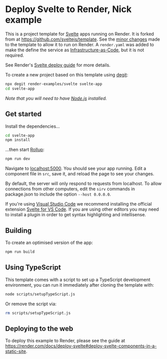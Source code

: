 # Deploy Svelte to Render, Nick example

This is a project template for [Svelte](https://svelte.dev) apps running on Render. It is forked from at https://github.com/sveltejs/template. See the [minor changes](https://github.com/render-examples/svelte/compare/f92a0a4dfda3a4eff6474ca242c8aea4be9260d1...HEAD) made to the template to allow it to run on Render. A `render.yaml` was added to make the define the service as [Infrastructure-as-Code](https://render.com/docs/infrastructure-as-code), but it is not required.

See Render's [Svelte deploy guide](https://render.com/docs/deploy-svelte) for more details.

To create a new project based on this template using [degit](https://github.com/Rich-Harris/degit):

```bash
npx degit render-examples/svelte svelte-app
cd svelte-app
```

*Note that you will need to have [Node.js](https://nodejs.org) installed.*


## Get started

Install the dependencies...

```bash
cd svelte-app
npm install
```

...then start [Rollup](https://rollupjs.org):

```bash
npm run dev
```

Navigate to [localhost:5000](http://localhost:5000). You should see your app running. Edit a component file in `src`, save it, and reload the page to see your changes.

By default, the server will only respond to requests from localhost. To allow connections from other computers, edit the `sirv` commands in package.json to include the option `--host 0.0.0.0`.

If you're using [Visual Studio Code](https://code.visualstudio.com/) we recommend installing the official extension [Svelte for VS Code](https://marketplace.visualstudio.com/items?itemName=svelte.svelte-vscode). If you are using other editors you may need to install a plugin in order to get syntax highlighting and intellisense.

## Building

To create an optimised version of the app:

```bash
npm run build
```

## Using TypeScript

This template comes with a script to set up a TypeScript development environment, you can run it immediately after cloning the template with:

```bash
node scripts/setupTypeScript.js
```

Or remove the script via:

```bash
rm scripts/setupTypeScript.js
```

## Deploying to the web

To deploy this example to Render, please see the guide at https://render.com/docs/deploy-svelte#deploy-svelte-components-in-a-static-site.
